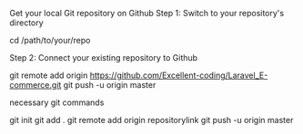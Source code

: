 Get your local Git repository on Github
Step 1: Switch to your repository's directory

cd /path/to/your/repo

Step 2: Connect your existing repository to Github

git remote add origin https://github.com/Excellent-coding/Laravel_E-commerce.git
git push -u origin master

necessary git commands

git init
git add .
git remote add origin repositorylink
git push  -u  origin master
